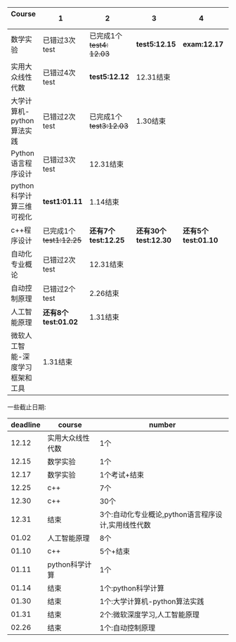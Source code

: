 Course   |1    | 2    |   3     |  4    |   5   |
---------|-----|------|---------|-------|------|
数学实验  |已错过3次test|已完成1个~~test4: 12.03~~|**test5:12.15**|**exam:12.17**|12.17结束|
实用大众线性代数|已错过4次test|**test5:12.12**|12.31结束|
大学计算机-python算法实践|已错过2次test|已完成1个~~test3:12.03~~|1.30结束|
Python语言程序设计|已错过3次test|12.31结束|
python科学计算三维可视化|**test1:01.11**|1.14结束|
c++程序设计|已完成1个~~test1:12.25~~|**还有7个test:12.25**|**还有30个test:12.30**|**还有5个test:01.10**|1.10结束
自动化专业概论|已错过2次test|12.31结束|
自动控制原理|已错过2个test|2.26结束|
人工智能原理|**还有8个test:01.02**|1.31结束|
微软人工智能-深度学习框架和工具|1.31结束|


一些截止日期:

deadline|course|number|
--------|------|------|
12.12|实用大众线性代数|1个
12.15|数学实验|1个|
12.17|数学实验|1个考试+结束
12.25|c++|7个
12.30|c++|30个|
12.31|结束|3个:自动化专业概论,python语言程序设计,实用线性代数
01.02|人工智能原理|8个|
01.10|c++|5个+结束
01.11|python科学计算|1个
01.14|结束|1个:python科学计算
01.30|结束|1个:大学计算机-python算法实践
01.31|结束|2个:微软深度学习,人工智能原理
02.26|结束|1个:自动控制原理

